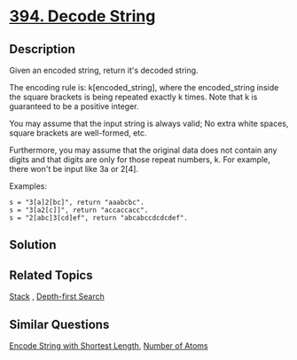 # [394. Decode String](https://leetcode.com/problems/decode-string)

## Description

Given an encoded string, return it's decoded string.

The encoding rule is: k[encoded_string], where the encoded_string inside the square brackets is being repeated exactly k times. Note that k is guaranteed to be a positive integer.

You may assume that the input string is always valid; No extra white spaces, square brackets are well-formed, etc.

Furthermore, you may assume that the original data does not contain any digits and that digits are only for those repeat numbers, k. For example, there won't be input like 3a or 2[4].

Examples:

```
s = "3[a]2[bc]", return "aaabcbc".
s = "3[a2[c]]", return "accaccacc".
s = "2[abc]3[cd]ef", return "abcabccdcdcdef".
```



## Solution



## Related Topics

[Stack](https://leetcode.com/tag/stack/) , [Depth-first Search](https://leetcode.com/tag/depth-first-search/) 

## Similar Questions

[Encode String with Shortest Length](https://leetcode.com/problems/encode-string-with-shortest-length/), [Number of Atoms](https://leetcode.com/problems/number-of-atoms/)
